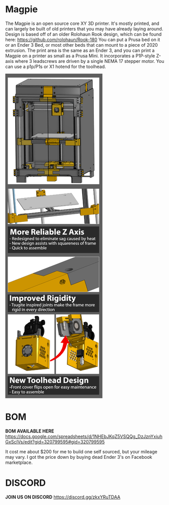 # Magpie
The Magpie is an open source core XY 3D printer. It's mostly printed, and can largely be built of old printers that you may have already laying around.
Design is based off of an older Rolohaun Rook design, which can be found here: https://github.com/rolohaun/Rook-180
You can put a Prusa bed on it or an Ender 3 Bed, or most other beds that can mount to a piece of 2020 extrusion.
The print area is the same as an Ender 3, and you can print a Magpie on a printer as small as a Prusa Mini.
It incorporates a P1P-style Z-axis where 3 leadscrews are driven by a single NEMA 17 stepper motor. 
You can use a p1p/P1s or X1 hotend for the toolhead. 

![Photo of the magpie 3D printer](images/magpie.png "Magpie Printer")


# BOM
**BOM AVAILABLE HERE**
https://docs.google.com/spreadsheets/d/1NHEbJKqZ5VSQQg_DzJznYxiuhGxScIVs/edit?gid=320799595#gid=320799595

It cost me about $200 for me to build one self sourced, but your mileage may vary. I got the price down by buying dead Ender 3's on Facebook marketplace. 






# DISCORD
**JOIN US ON DISCORD**
https://discord.gg/zkxYRuTDAA
